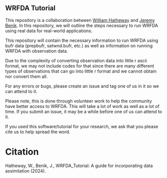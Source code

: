 ## WRFDA Tutorial

This repository is a collaboration between [William Hatheway](https://www.linkedin.com/in/williamhatheway/) and [Jeremy Benik](https://www.linkedin.com/in/jeremy-benik/). In this repository, we will outline the steps necessary to run WRFDA using real data for real-world applications.

This repository will contain the necessary information to run WRFDA using bufr data (prepbufr, satwnd.bufr, etc.) as well as information on running WRFDA with observation data. 

Due to the complexity of converting observation data into little r ascii format, we may not include codes for that since there are many different types of observations that can go into little r format and we cannot obtain nor convert them all. 

For any errors or bugs, please create an issue and tag one of us in it so we can attend to it. 

Please note, this is done through volunteer work to help the community have better access to WRFDA. This will take a lot of work as well as a lot of time. If you submit an issue, it may be a while before one of us can attend to it. 

If you used this software/tutorial for your research, we ask that you please cite us to help spread the word. 
# Citation
Hatheway, W., Benik, J., WRFDA_Tutorial: A guide for incorporating data assimilation (2024).
